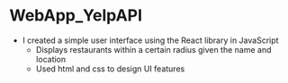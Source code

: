 # WebApp_YelpAPI
* I created a simple user interface using the React library in JavaScript
    * Displays restaurants within a certain radius given the name and location
    * Used html and css to design UI features

